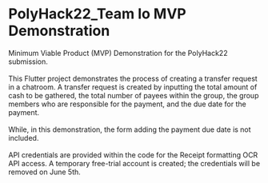 # PolyHack22_Team Io MVP Demonstration

Minimum Viable Product (MVP) Demonstration for the PolyHack22 submission.
<br>
<br>This Flutter project demonstrates the process of creating a transfer request in a chatroom. A transfer request is created by inputting the total amount of cash to be gathered, the total number of payees within the group, the group members who are responsible for the payment, and the due date for the payment.
<br>
<br>While, in this demonstration, the form adding the payment due date is not included.
<br>
<br>API credentials are provided within the code for the Receipt formatting OCR API access. A temporary free-trial account is created; the credentials will be removed on June 5th.
